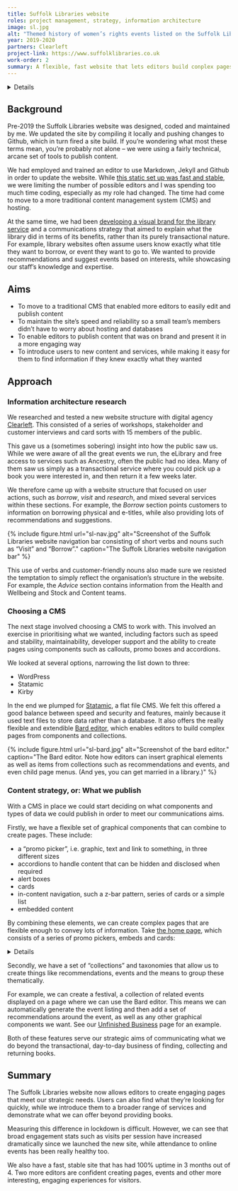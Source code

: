 ```yaml
---
title: Suffolk Libraries website
roles: project management, strategy, information architecture
image: sl.jpg
alt: "Themed history of women’s rights events listed on the Suffolk Libraries website."
year: 2019-2020
partners: Clearleft
project-link: https://www.suffolklibraries.co.uk
work-order: 2
summary: A flexible, fast website that lets editors build conplex pages using simple modules.
---
```


<details>

	<summary class="pointer c-link b">Table of contents</summary>

	<ul>

		<li><a href="#background">Background</a></li>
		<li><a href="#aims">Aims</a></li>
		<li><a href="#information-architecture-research">Information architecture</a></li>
		<li><a href="#choosing-a-cms">Choosing a CMS</a></li>
		<li><a href="#content-strategy-or-what-we-publish">Content strategy</a></li>
		<li><a href="#summary">Summary</a></li>

	</ul>

</details>

## Background

Pre-2019 the Suffolk Libraries website was designed, coded and maintained by me. We updated the site by compiling it locally and pushing changes to Github, which in turn fired a site build. If you’re wondering what most these terms mean, you’re probably not alone – we were using a fairly technical, arcane set of tools to publish content.

We had employed and trained an editor to use Markdown, Jekyll and Github in order to update the website. While [this static set up was fast and stable](/posts/static/), we were limiting the number of possible editors and I was spending too much time coding, especially as my role had changed. The time had come to move to a more traditional content management system (CMS) and hosting.

At the same time, we had been [developing a visual brand for the library service](/work/suffolk-libraries-rebrand/) and a communications strategy that aimed to explain what the library did in terms of its benefits, rather than its purely transactional nature. For example, library websites often assume users know exactly what title they want to borrow, or event they want to go to. We wanted to provide recommendations and suggest events based on interests, while showcasing our staff’s knowledge and expertise.

## Aims

- To move to a traditional CMS that enabled more editors to easily edit and publish content
- To maintain the site’s speed and reliability so a small team’s members didn’t have to worry about hosting and databases
- To enable editors to publish content that was on brand and present it in a more engaging way
- To introduce users to new content and services, while making it easy for them to find information if they knew exactly what they wanted

## Approach

### Information architecture research

We researched and tested a new website structure with digital agency [Clearleft](https://clearleft.com). This consisted of a series of workshops, stakeholder and customer interviews and card sorts with 15 members of the public.

This gave us a (sometimes sobering) insight into how the public saw us. While we were aware of all the great events we run, the eLibrary and free access to services such as Ancestry, often the public had no idea. Many of them saw us simply as a transactional service where you could pick up a book you were interested in, and then return it a few weeks later.

We therefore came up with a website structure that focused on user actions, such as _borrow_, _visit_ and _research_, and mixed several services within these sections. For example, the _Borrow_ section points customers to information on borrowing physical and e-titles, while also providing lots of recommendations and suggestions.

{% include figure.html url="sl-nav.jpg" alt="Screenshot of the Suffolk Libraries website navigation bar consisting of short verbs and nouns such as “Visit” and “Borrow”." caption="The Suffolk Libraries website navigation bar" %}

This use of verbs and customer-friendly nouns also made sure we resisted the temptation to simply reflect the organisation’s structure in the website. For example, the _Advice_ section contains information from the Health and Wellbeing and Stock and Content teams.

### Choosing a CMS

The next stage involved choosing a CMS to work with. This involved an exercise in prioritising what we wanted, including factors such as speed and stability, maintainability, developer support and the ability to create pages using components such as callouts, promo boxes and accordions.

We looked at several options, narrowing the list down to three:

- WordPress
- Statamic
- Kirby

In the end we plumped for [Statamic](https://statamic.com/), a flat file CMS. We felt this offered a good balance between speed and security and features, mainly because it used text files to store data rather than a database. It also offers the really flexible and extendible [Bard editor](https://statamic.dev/fieldtypes/bard), which enables editors to build complex pages from components and collections.

{% include figure.html url="sl-bard.jpg" alt="Screenshot of the bard editor." caption="The Bard editor. Note how editors can insert graphical elements as well as items from collections such as recommendations and events, and even child page menus. (And yes, you can get married in a library.)" %}

### Content strategy, or: What we publish

With a CMS in place we could start deciding on what components and types of data we could publish in order to meet our communications aims.

Firstly, we have a flexible set of graphical components that can combine to create pages. These include:

- a “promo picker”, i.e. graphic, text and link to something, in three different sizes
- accordions to handle content that can be hidden and disclosed when required
- alert boxes
- cards
- in-content navigation, such a z-bar pattern, series of cards or a simple list
- embedded content

By combining these elements, we can create complex pages that are flexible enough to convey lots of information. Take [the home page](https://www.suffolklibraries.co.uk/), which consists of a series of promo pickers, embeds and cards:

<details>

	<summary class="pointer c-link b">Show the Suffolk Libraries home page</summary>

	{% include figure.html url="sl-home-page-2.jpg" alt="Screenshot of the Suffolk Libraries home." caption="These components can be easily edited and shifted around the page." %}

</details>

Secondly, we have a set of “collections” and taxonomies that allow us to create things like recommendations, events and the means to group these thematically.

For example, we can create a festival, a collection of related events displayed on a page where we can use the Bard editor. This means we can automatically generate the event listing and then add a set of recommendations around the event, as well as any other graphical components we want. See our [Unfinished Business](https://www.suffolklibraries.co.uk/whats-on/festival/unfinished-business) page for an example.

Both of these features serve our strategic aims of communicating what we do beyond the transactional, day-to-day business of finding, collecting and returning books.

## Summary

The Suffolk Libraries website now allows editors to create engaging pages that meet our strategic needs. Users can also find what they’re looking for quickly, while we introduce them to a broader range of services and demonstrate what we can offer beyond providing books.

Measuring this difference in lockdown is difficult. However, we can see that broad engagement stats such as visits per session have increased dramatically since we launched the new site, while attendance to online events has been really healthy too.

We also have a fast, stable site that has had 100% uptime in 3 months out of 4. Two more editors are confident creating pages, events and other more interesting, engaging experiences for visitors.
